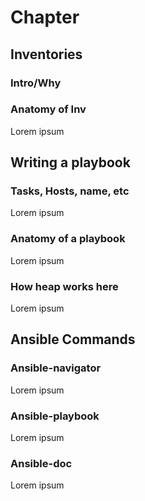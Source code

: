 # Chapter #

## Inventories 

### Intro/Why

### Anatomy of Inv 
Lorem ipsum

## Writing a playbook

### Tasks, Hosts, name, etc
Lorem ipsum

### Anatomy of a playbook
Lorem ipsum

### How heap works here
Lorem ipsum

## Ansible Commands

### Ansible-navigator
Lorem ipsum

### Ansible-playbook
Lorem ipsum

### Ansible-doc
Lorem ipsum